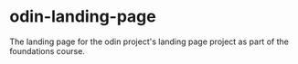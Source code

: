 # odin-landing-page
The landing page for the odin project's landing page project as part of the foundations course.